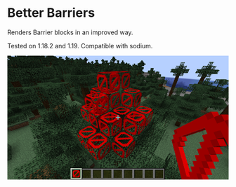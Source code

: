 # Better Barriers

Renders Barrier blocks in an improved way.

Tested on 1.18.2 and 1.19. Compatible with sodium.

![screenshot of mod](.github/screenshot.png)